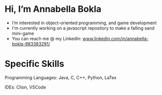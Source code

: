 # Hi, I’m Annabella Bokla
  - I’m interested in object-oriented programming, and game development
  - I'm currently working on a javascript repository to make a falling sand mini-game
  - You can reach me @ my LinkedIn: www.linkedin.com/in/annabella-bokla-983383291/

# Specific Skills
  Programming Languages: Java, C, C++, Python, LaTex
  
  IDEs: Clion, VSCode

<!---
annabella457/annabella457 is a ✨ special ✨ repository because its `README.md` (this file) appears on your GitHub profile.
You can click the Preview link to take a look at your changes.
--->
